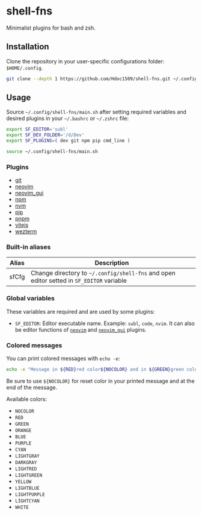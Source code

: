# shell-fns

Minimalist plugins for bash and zsh.

## Installation

Clone the repository in your user-specific configurations folder: `$HOME/.config`.

```sh
git clone --depth 1 https://github.com/Hdoc1509/shell-fns.git ~/.config/shell-fns
```

## Usage

Source `~/.config/shell-fns/main.sh` after setting required variables and desired
plugins in your `~/.bashrc` or `~/.zshrc` file:

```sh
export SF_EDITOR='subl'
export SF_DEV_FOLDER='/d/Dev'
export SF_PLUGINS=( dev git npm pip cmd_line )

source ~/.config/shell-fns/main.sh
```

### Plugins

- [git](/plugins/git/)
- [neovim](/plugins/neovim/)
- [neovim_gui](/plugins/neovim_gui/)
- [npm](/plugins/npm/)
- [nvm](/plugins/nvm/)
- [pip](/plugins/pip/)
- [pnpm](/plugins/pnpm/)
- [vitejs](/plugins/vitejs/)
- [wezterm](/plugins/wezterm/)

### Built-in aliases

| Alias | Description                                                                              |
| ----- | ---------------------------------------------------------------------------------------- |
| sfCfg | Change directory to `~/.config/shell-fns` and open editor setted in `SF_EDITOR` variable |

### Global variables

These variables are required and are used by some plugins:

- `SF_EDITOR`: Editor executable name. Example: `subl`, `code`, `nvim`. It can also be editor functions of [`neovim`](/plugins/neovim/) and [`neovim_gui`](/plugins/neovim_gui/) plugins.

### Colored messages

You can print colored messages with `echo -e`:

```sh
echo -e "Message in ${RED}red color${NOCOLOR} and in ${GREEN}green color${NOCOLOR}"
```

Be sure to use `${NOCOLOR}` for reset color in your printed message and at the end of the message.

Available colors:

- `NOCOLOR`
- `RED`
- `GREEN`
- `ORANGE`
- `BLUE`
- `PURPLE`
- `CYAN`
- `LIGHTGRAY`
- `DARKGRAY`
- `LIGHTRED`
- `LIGHTGREEN`
- `YELLOW`
- `LIGHTBLUE`
- `LIGHTPURPLE`
- `LIGHTCYAN`
- `WHITE`
